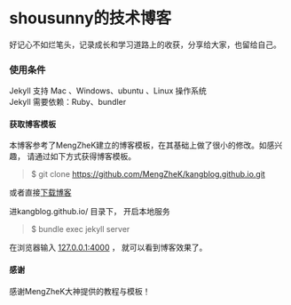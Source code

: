 # shousunny的技术博客

好记心不如烂笔头，记录成长和学习道路上的收获，分享给大家，也留给自己。
### 使用条件

Jekyll 支持 Mac 、Windows、ubuntu 、Linux 操作系统                     
Jekyll 需要依赖：Ruby、bundler

#### 获取博客模板

本博客参考了MengZheK建立的博客模板，在其基础上做了很小的修改。如感兴趣，
请通过如下方式获得博客模板。
> $ git clone https://github.com/MengZheK/kangblog.github.io.git

或者直接[下载博客](https://github.com/MengZheK/kangblog.github.io/archive/master.zip)   

进kangblog.github.io/ 目录下， 开启本地服务 

> $ bundle exec jekyll server

在浏览器输入 [127.0.0.1:4000](127.0.0.1:4000) ， 就可以看到博客效果了。

#### 感谢   
感谢MengZheK大神提供的教程与模板！

